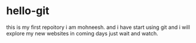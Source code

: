# hello-git
this is my first repoitory
i am mohneesh. and i have start using git and  i will explore my new websites in coming days
just wait and watch.
